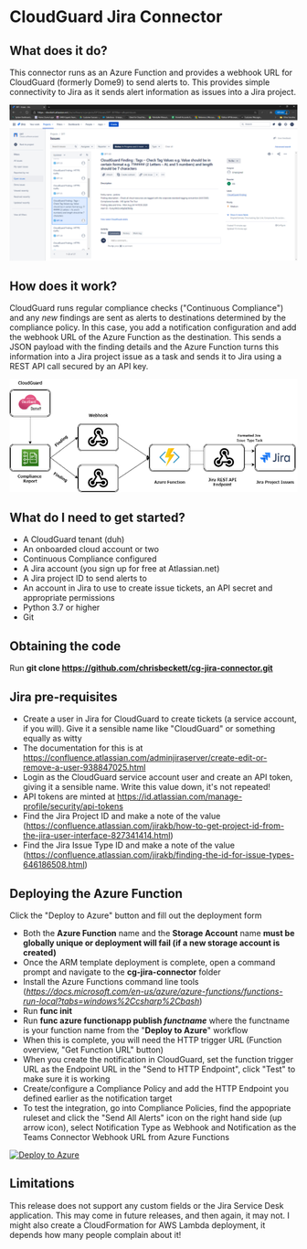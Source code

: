 # CloudGuard Jira Connector

## What does it do?

This connector runs as an Azure Function and provides a webhook URL for CloudGuard (formerly Dome9) to send alerts to. This provides simple connectivity to Jira as it sends alert information as issues into a Jira project.

![alt text](https://github.com/chrisbeckett/cg-jira-connector/blob/master/jira-cg-screenshot.png "Jira screenshot")

## How does it work?

CloudGuard runs regular compliance checks ("Continuous Compliance") and any *new* findings are sent as alerts to destinations determined by the compliance policy. In this case, you add a notification configuration and add the webhook URL of the Azure Function as the destination. This sends a JSON payload with the finding details and the Azure Function turns this information into a Jira project issue as a task and sends it to Jira using a REST API call secured by an API key.

![alt text](https://github.com/chrisbeckett/cg-jira-connector/blob/master/Teams%20Connector%20Architecture.png "Architecture overview")

## What do I need to get started?

* A CloudGuard tenant (duh)
* An onboarded cloud account or two
* Continuous Compliance configured
* A Jira account (you sign up for free at Atlassian.net)
* A Jira project ID to send alerts to
* An account in Jira to use to create issue tickets, an API secret and appropriate permissions 
* Python 3.7 or higher
* Git

## Obtaining the code

Run **git clone https://github.com/chrisbeckett/cg-jira-connector.git**

## Jira pre-requisites

- Create a user in Jira for CloudGuard to create tickets (a service account, if you will). Give it a sensible name like "CloudGuard" or something equally as witty
- The documentation for this is at https://confluence.atlassian.com/adminjiraserver/create-edit-or-remove-a-user-938847025.html
- Login as the CloudGuard service account user and create an API token, giving it a sensible name. Write this value down, it's not repeated!
- API tokens are minted at https://id.atlassian.com/manage-profile/security/api-tokens
- Find the Jira Project ID and make a note of the value (https://confluence.atlassian.com/jirakb/how-to-get-project-id-from-the-jira-user-interface-827341414.html)
- Find the Jira Issue Type ID and make a note of the value (https://confluence.atlassian.com/jirakb/finding-the-id-for-issue-types-646186508.html)

## Deploying the Azure Function

Click the "Deploy to Azure" button and fill out the deployment form
- Both the **Azure Function** name and the **Storage Account** name **must be globally unique or deployment will fail (if a new storage account is created)**
- Once the ARM template deployment is complete, open a command prompt and navigate to the **cg-jira-connector** folder
- Install the Azure Functions command line tools (*https://docs.microsoft.com/en-us/azure/azure-functions/functions-run-local?tabs=windows%2Ccsharp%2Cbash*)
- Run **func init**
- Run **func azure functionapp publish *functname*** where the functname is your function name from the "**Deploy to Azure**" workflow
- When this is complete, you will need the HTTP trigger URL (Function overview, "Get Function URL" button)
- When you create the notification in CloudGuard, set the function trigger URL as the Endpoint URL in the "Send to HTTP Endpoint", click "Test" to make sure it is working 
- Create/configure a Compliance Policy and add the HTTP Endpoint you defined earlier as the notification target
- To test the integration, go into Compliance Policies, find the appopriate ruleset and click the "Send All Alerts" icon on the right hand side (up arrow icon), select Notification Type as Webhook and Notification as the Teams Connector Webhook URL from Azure Functions

[![Deploy to Azure](https://azuredeploy.net/deploybutton.png)](https://portal.azure.com/#create/Microsoft.Template/uri/https%3A%2F%2Fraw.githubusercontent.com%2Fchrisbeckett%2Fcg-jira-connector%2Fmaster%2Fdeployment-template.json)

## Limitations

This release does not support any custom fields or the Jira Service Desk application. This may come in future releases, and then again, it may not. I might also create a CloudFormation for AWS Lambda deployment, it depends how many people complain about it!

